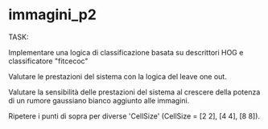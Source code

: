 # immagini_p2
TASK:

Implementare una logica di classificazione basata su descrittori HOG e classificatore "fitcecoc"

Valutare le prestazioni del sistema con la logica del leave one out.

Valutare la sensibilità delle prestazioni del sistema al crescere della potenza di un rumore gaussiano bianco aggiunto alle immagini.

Ripetere i punti di sopra per diverse 'CellSize' (CellSize = [2 2], [4 4], [8 8]).

